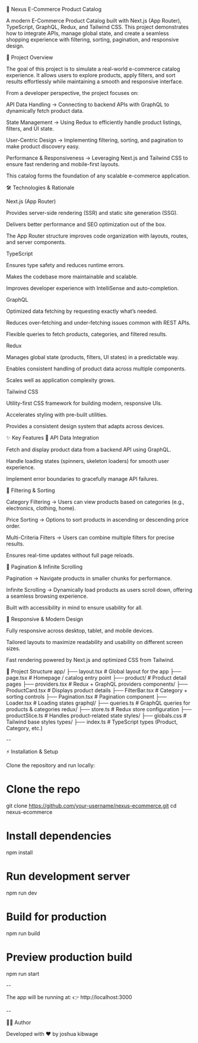 🛒 Nexus E-Commerce Product Catalog

A modern E-Commerce Product Catalog built with Next.js (App Router), TypeScript, GraphQL, Redux, and Tailwind CSS.
This project demonstrates how to integrate APIs, manage global state, and create a seamless shopping experience with filtering, sorting, pagination, and responsive design.

🎯 Project Overview

The goal of this project is to simulate a real-world e-commerce catalog experience. It allows users to explore products, apply filters, and sort results effortlessly while maintaining a smooth and responsive interface.

From a developer perspective, the project focuses on:

API Data Handling → Connecting to backend APIs with GraphQL to dynamically fetch product data.

State Management → Using Redux to efficiently handle product listings, filters, and UI state.

User-Centric Design → Implementing filtering, sorting, and pagination to make product discovery easy.

Performance & Responsiveness → Leveraging Next.js and Tailwind CSS to ensure fast rendering and mobile-first layouts.

This catalog forms the foundation of any scalable e-commerce application.

🛠️ Technologies & Rationale

Next.js (App Router)

Provides server-side rendering (SSR) and static site generation (SSG).

Delivers better performance and SEO optimization out of the box.

The App Router structure improves code organization with layouts, routes, and server components.

TypeScript

Ensures type safety and reduces runtime errors.

Makes the codebase more maintainable and scalable.

Improves developer experience with IntelliSense and auto-completion.

GraphQL

Optimized data fetching by requesting exactly what’s needed.

Reduces over-fetching and under-fetching issues common with REST APIs.

Flexible queries to fetch products, categories, and filtered results.

Redux

Manages global state (products, filters, UI states) in a predictable way.

Enables consistent handling of product data across multiple components.

Scales well as application complexity grows.

Tailwind CSS

Utility-first CSS framework for building modern, responsive UIs.

Accelerates styling with pre-built utilities.

Provides a consistent design system that adapts across devices.

✨ Key Features
🔗 API Data Integration

Fetch and display product data from a backend API using GraphQL.

Handle loading states (spinners, skeleton loaders) for smooth user experience.

Implement error boundaries to gracefully manage API failures.

🧩 Filtering & Sorting

Category Filtering → Users can view products based on categories (e.g., electronics, clothing, home).

Price Sorting → Options to sort products in ascending or descending price order.

Multi-Criteria Filters → Users can combine multiple filters for precise results.

Ensures real-time updates without full page reloads.

📄 Pagination & Infinite Scrolling

Pagination → Navigate products in smaller chunks for performance.

Infinite Scrolling → Dynamically load products as users scroll down, offering a seamless browsing experience.

Built with accessibility in mind to ensure usability for all.

📱 Responsive & Modern Design

Fully responsive across desktop, tablet, and mobile devices.

Tailored layouts to maximize readability and usability on different screen sizes.

Fast rendering powered by Next.js and optimized CSS from Tailwind.

📂 Project Structure
app/
  ├── layout.tsx         # Global layout for the app
  ├── page.tsx           # Homepage / catalog entry point
  ├── product/           # Product detail pages
  ├── providers.tsx      # Redux + GraphQL providers
components/
  ├── ProductCard.tsx    # Displays product details
  ├── FilterBar.tsx      # Category + sorting controls
  ├── Pagination.tsx     # Pagination component
  ├── Loader.tsx         # Loading states
graphql/
  ├── queries.ts         # GraphQL queries for products & categories
redux/
  ├── store.ts           # Redux store configuration
  ├── productSlice.ts    # Handles product-related state
styles/
  ├── globals.css        # Tailwind base styles
types/
  ├── index.ts           # TypeScript types (Product, Category, etc.)

--

⚡ Installation & Setup

Clone the repository and run locally:

# Clone the repo
git clone https://github.com/your-username/nexus-ecommerce.git
cd nexus-ecommerce

# Install dependencies
npm install

# Run development server
npm run dev

# Build for production
npm run build

# Preview production build
npm run start

--

The app will be running at:
👉 http://localhost:3000

--

👨‍💻 Author

Developed with ❤️ by joshua kibwage
